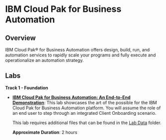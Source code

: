 # IBM Cloud Pak for Business Automation

## Overview

IBM Cloud Pak® for Business Automation offers design, build, run, and automation services to rapidly scale your programs and fully execute and operationalize an automation strategy.

## Labs

**Track 1 - Foundation**

- **<a href='Lab%20Guide%20-%20End-to-End%20Scenario.pdf' target = '_blank'>IBM Cloud Pak for Business Automation: An End-to-End Demonstration</a>**: This lab showcases the art of the possible for the IBM Cloud Pak for Business Automation platform. You will assume the role of an end user to step through an integrated Client Onboarding scenario. 

    This lab requires additional files that can be found in the <a href="https://github.com/IBM/cp4ba-labs/tree/main/24.0.0/IBM%20Cloud%20Pak%20for%20Business%20Automation%20(End-to-End)/Lab%20Data" target="_blank">Lab Data</a> folder.

    **Approximate Duration**: 2 hours

